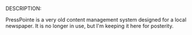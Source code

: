 DESCRIPTION:

PressPointe is a very old content management system designed for a local newspaper. It is no longer in use, but I'm keeping it here for posterity.
